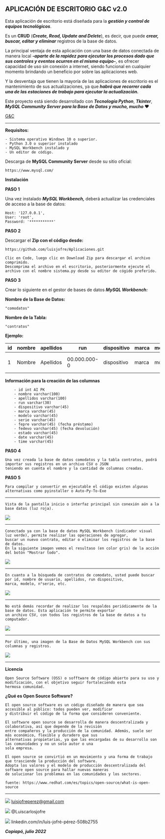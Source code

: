 ##  **APLICACIÓN DE ESCRITORIO G&C v2.0**

Esta aplicación de escritorio está diseñada para la ***gestión y control de equipos tecnológicos***. 

Es un **CRUD** (***Create, Read, Update and Delete***), es decir, que puede ***crear, buscar, editar y eliminar*** registros de la base de datos.

La principal ventaja de esta aplicación con una base de datos conectada de manera local ***-aparte de la rapidez para ejecutar los procesos dado que sus controles y eventos ocurren en el mismo equipo-***, es ofrecer capacidad de uso sin conexión a internet, siendo funcional en cualquier momento brindando un beneficio por sobre las aplicaciones web.

Y la desventaja que tienen la mayoría de las aplicaciones de escritorio es el mantenimiento de sus actualizaciones, ya que ***habrá que recorrer cada una 
de las estaciones de trabajo para ejecutar la actualización.***

Este proyecto está siendo desarrollado con ***Tecnología Python***, ***Tkinter***, ***MySQL Community Server para la Base de Datos y mucho, mucho*** ❤️

[G&C](https://github.com/luisjofre/Aplicaciones/commit/bfb31584cfbf26680bf5ae060c8a66bc70f1d9dd "G&C")

***

**Requisitos:**

	- Sistema operativo Windows 10 o superior.
	- Python 3.0 o superior instalado
	- MySQL Workbench instalado y
	- Un editor de código.

Descarga de **MySQL Community Server** desde su sitio oficial:

	https://www.mysql.com/


**Instalación**

**PASO 1**

Una vez instalado ***MySQL Workbench,*** deberá actualizar las credenciales de acceso a la base de datos:

	Host: '127.0.0.1',
	User: 'root',
	Password: '***********'

**PASO 2**

Descargar el **Zip con el código desde:**

	https://github.com/luisjofre/Aplicaciones.git
	
	Clic en Code, luego clic en Download Zip para descargar el archivo comprimido.
	Descomprima el archivo en el escritorio, posteriormente ejecute el archivo con el nombre sistema.py desde su editor de cógido preferido.

**PASO 3**

Crear lo siguiente en el gestor de bases de datos ***MySQL Workbench:***


**Nombre de la Base de Datos:**

	"comodatos"
	
	
**Nombre de la Tabla:**

	"contratos"
	
**Ejemplo:**

id	| nombre	|apellidos	|run		|dispositivo|marca	|modelo	|serie	     |fepre	|fedevo    |estado  |date      |time    |
--------|---------------|---------------|---------------|-----------|-----------|-------|------------|----------|----------|--------|----------|--------|
1	|	Nombre  |      Apellidos|   00.000.000-0|dispositivo|      marca| modelo|000000000000|00-00-0000|00-00-0000|  estado|00-00-0000|00:00:00|


**Información para la creación de las columnas**

		- id int AI PK
		- nombre varchar(100)
		- apellidos varchar(100)
		- run varchar(30)
		- dispositivo varchar(45)
		- marca varchar(45)
		- modelo varchar(45)
		- serie varchar(45)
		- fepre varchar(45) (fecha préstamo)
		- fedevo varchar(45) (fecha devolución)
		- estado varchar(45)
		- date varchar(45)
		- time varchar(45)

**PASO 4**

	Una vez creada la base de datos comodatos y la tabla contratos, podrá importar sus registros en un archivo CSV o JSON
	teniendo en cuenta el nombre y la cantidad de columnas creadas.


**PASO 5**
	
	Para compilar y convertir en ejecutable el código existen algunas alternativas como pyinstaller o Auto-Py-To-Exe

***
	
	Vista de la pantalla inicio o interfaz principal sin conexión aún a la base datos (luz roja).
![](https://i.postimg.cc/8cKC0ccp/Captura1.png)

***

	Conectado ya con la base de datos MySQL Workbench (indicador visual luz verde), permite realizar las operaciones de agregar, 
	buscar un nuevo contrato, editar o eliminar los registros de la base de datos. 
	En la siguiente imagen vemos el resultaso (en color gris) de la acción del botón "Mostrar todo".
![](https://i.postimg.cc/Wp6YJrqL/Captura2.png)

***

	En cuanto a la búsqueda de contratos de comodato, usted puede buscar por id, nombre de usuario, apellidos, run dispositivo,
	marca, modelo, n°serie, etc.
![](https://i.postimg.cc/D0yrGSRn/Captura3.png)

***

	No está demás recordar de realizar los respaldos periódicamente de la base de datos. Esta aplicación te permite exportar
	un archivo CSV, con todos los registros de la base de datos a tu computador.
![](https://i.postimg.cc/t4HgvKCV/Captura4.png)

***
	Por último, una imagen de la Base de Datos MySQL Workbench con sus columnas y registros.
![](https://i.postimg.cc/CxQwT9wN/Captura5.png)

***

**Licencia**

	Open Source Software (OSS) o sofftware de código abierto para su uso y modificación, con el objetivo seguir fortaleciendo esta
	hermosa comunidad.

**¿Qué es Open Source Software?**

	El open source software es un código diseñado de manera que sea accesible al público: todos pueden ver, modificar
	y distribuir el código de la forma que consideren conveniente.

	El software open source se desarrolla de manera descentralizada y colaborativa, así que depende de la revisión
	entre compañeros y la producción de la comunidad. Además, suele ser más económico, flexible y duradero que sus
	alternativas propietarias, ya que las encargadas de su desarrollo son las comunidades y no un solo autor o una
	sola empresa.

	El open source se convirtió en un movimiento y una forma de trabajo que trasciende la producción del software.
	Adopta los valores y el modelo de producción descentralizada del software open source para hallar nuevas maneras
	de solucionar los problemas en las comunidades y los sectores.

	fuente: https://www.redhat.com/es/topics/open-source/what-is-open-source

***

![](https://i.postimg.cc/25j6WsS4/Gmail.png)  luisjofreperez@gmail.com

![](https://i.postimg.cc/2SD3kbp9/Twitter.png)  @Luiscarlosjofre

![](https://i.postimg.cc/sg4xvjsj/LinkedIn.png)  linkedin.com/in/luis-jofré-pérez-508b2755


***Copiapó, julio 2022***

